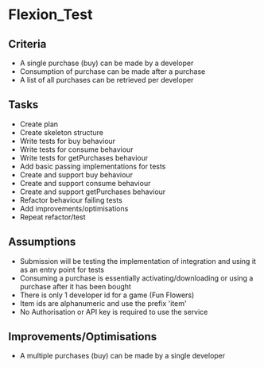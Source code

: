 # Flexion_Test

## Criteria

* A single purchase (buy) can be made by a developer
* Consumption of purchase can be made after a purchase
* A list of all purchases can be retrieved per developer

## Tasks

* Create plan
* Create skeleton structure
* Write tests for buy behaviour
* Write tests for consume behaviour
* Write tests for getPurchases behaviour
* Add basic passing implementations for tests
* Create and support buy behaviour
* Create and support consume behaviour
* Create and support getPurchases behaviour
* Refactor behaviour failing tests
* Add improvements/optimisations
* Repeat refactor/test

## Assumptions

* Submission will be testing the implementation of integration and using it as an entry point for tests
* Consuming a purchase is essentially activating/downloading or using a purchase after it has been bought
* There is only 1 developer id for a game (Fun Flowers)
* Item ids are alphanumeric and use the prefix 'item'
* No Authorisation or API key is required to use the service

## Improvements/Optimisations

* A multiple purchases (buy) can be made by a single developer


